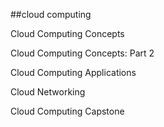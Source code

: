 ##cloud computing

Cloud Computing Concepts

Cloud Computing Concepts: Part 2

Cloud Computing Applications

Cloud Networking

Cloud Computing Capstone
